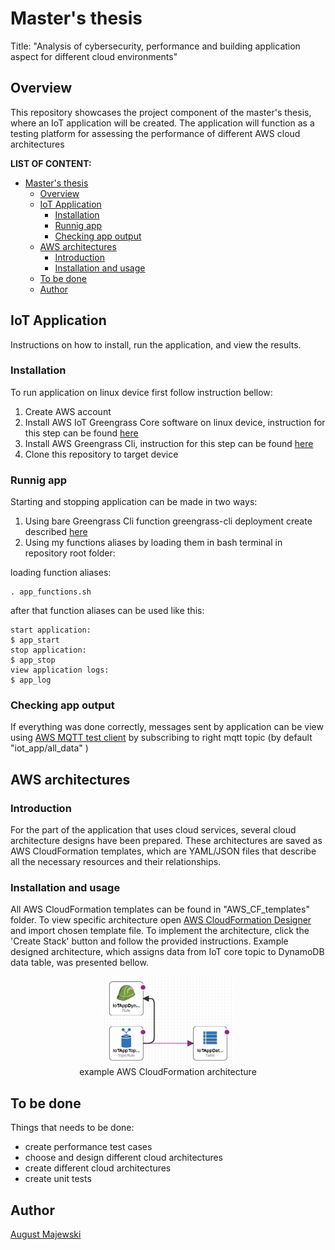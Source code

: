 # Master's thesis

Title: "Analysis of cybersecurity, performance and building application aspect for different cloud environments"

## Overview

This repository showcases the project component of the master's thesis, where an IoT application will be created. The application will function as a testing platform for assessing the performance of different AWS cloud architectures

**LIST OF CONTENT:**
- [Master's thesis](#masters-thesis)
  - [Overview](#overview)
  - [IoT Application](#iot-application)
    - [Installation](#installation)
    - [Runnig app](#runnig-app)
    - [Checking app output](#checking-app-output)
  - [AWS architectures](#aws-architectures)
    - [Introduction](#introduction)
    - [Installation and usage](#installation-and-usage)
  - [To be done](#to-be-done)
  - [Author](#author)

## IoT Application
Instructions on how to install, run the application, and view the results.

### Installation
To run application on linux device first follow instruction bellow:
1. Create AWS account
2. Install AWS IoT Greengrass Core software on linux device, instruction for this step can be found [here](https://docs.aws.amazon.com/greengrass/v1/developerguide/module2.html)
3. Install AWS Greengrass Cli, instruction for this step can be found [here](https://docs.aws.amazon.com/greengrass/v2/developerguide/install-gg-cli.html)
4. Clone this repository to target device

### Runnig app
Starting and stopping application can be made in two ways:
1. Using bare Greengrass Cli function greengrass-cli deployment create described [here](https://docs.aws.amazon.com/greengrass/v2/developerguide/gg-cli-deployment.html#deployment-create)
2. Using my functions aliases by loading them in bash terminal in repository root folder:

loading function aliases:

```console
. app_functions.sh
```
after that function aliases can be used like this:

```console
start application:
$ app_start
stop application:
$ app_stop
view application logs:
$ app_log
```


### Checking app output
If everything was done correctly, messages sent by application can be view using [AWS MQTT test client](https://docs.aws.amazon.com/iot/latest/developerguide/view-mqtt-messages.html)
by subscribing to right mqtt topic (by default "iot_app/all_data" )

## AWS architectures

### Introduction
For the part of the application that uses cloud services, several cloud architecture designs have been prepared. These architectures are saved as AWS CloudFormation templates, which are YAML/JSON files that describe all the necessary resources and their relationships.

### Installation and usage
All AWS CloudFormation templates can be found in "AWS_CF_templates" folder. To view specific architecture open [AWS CloudFormation Designer](https://console.aws.amazon.com/cloudformation/designer) and import chosen template file. To implement the architecture, click the 'Create Stack' button and follow the provided instructions. Example designed architecture, which assigns data from IoT core topic to DynamoDB data table, was presented bellow.


<figure style="text-align:center">
  <img src=./docs/images/topic_to_dynamoBD.jpg width="50%">
  <figcaption >example AWS CloudFormation architecture </figcaption>
</figure>

## To be done
Things that needs to be done:
- create performance test cases
- choose and design different cloud architectures
- create different cloud architectures
- create unit tests

## Author

[August Majewski](https://github.com/kolovoz14)
